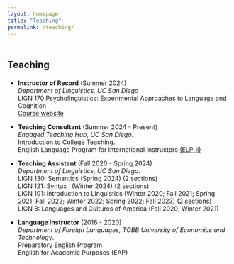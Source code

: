 ```yaml
---
layout: homepage
title: "Teaching"
permalink: /teaching/
---
```

<h1 id="Teaching"></h1>

<h2 style="margin: 50px 0px 20px;">Teaching</h2>

- <b> Instructor of Record</b> (Summer 2024)    
  *Department of Linguistics, UC San Diego*  
  LIGN 170 Psycholinguistics: Experimental Approaches to Language and Cognition  
  [Course website](https://sites.google.com/ucsd.edu/lign170/home)

- <b>Teaching Consultant</b> (Summer 2024 - Present)  
  *Engaged Teaching Hub, UC San Diego*.      
  Introduction to College Teaching.   
  English Language Program for International Instructors [(ELP-ii)](https://engagedteaching.ucsd.edu/educators/grad-students/elpii/index.html)
  

- <b>Teaching Assistant</b> (Fall 2020 - Spring 2024)  
  *Department of Linguistics, UC San Diego*.           
  LIGN 130: Semantics (Spring 2024) (2 sections)  
  LIGN 121: Syntax I (Winter 2024) (2 sections)  
  LIGN 101: Introduction to Linguistics (Winter 2020; Fall 2021; Spring 2021; Fall 2022; Winter 2022; Spring 2022; Fall 2023) (2 sections)  
  LIGN 8: Languages and Cultures of America (Fall 2020; Winter 2021)

- <b>Language Instructor</b> (2016 - 2020)  
  *Department of Foreign Languages, TOBB University of Economics and Technology*.  
    Preparatory English Program  
    English for Academic Purposes (EAP)
